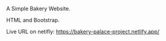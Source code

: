 A Simple Bakery Website.

HTML and Bootstrap.

Live URL on netifly: https://bakery-palace-project.netlify.app/
